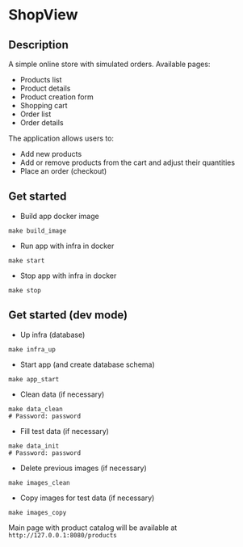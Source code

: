 # ShopView

## Description

A simple online store with simulated orders. Available pages:
- Products list
- Product details
- Product creation form
- Shopping cart
- Order list
- Order details

The application allows users to:
- Add new products
- Add or remove products from the cart and adjust their quantities
- Place an order (checkout)


## Get started

- Build app docker image
```shell
make build_image
```

- Run app with infra in docker
```shell
make start
```

- Stop app with infra in docker
```shell
make stop
```

## Get started (dev mode)

- Up infra (database)
```shell
make infra_up
```

- Start app (and create database schema)
```shell
make app_start
```

- Clean data (if necessary)
```shell
make data_clean
# Password: password
```

- Fill test data (if necessary)
```shell
make data_init
# Password: password
```

- Delete previous images (if necessary)
```shell
make images_clean
```

- Copy images for test data (if necessary)
```shell
make images_copy
```

Main page with product catalog will be available at `http://127.0.0.1:8080/products`
